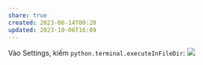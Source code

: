 ```yaml
---
share: true
created: 2023-06-14T00:20
updated: 2023-10-06T16:09
---
```

Vào Settings, kiếm `python.terminal.executeInFileDir`:
![](https://i.imgur.com/9JZzZRp.png)
